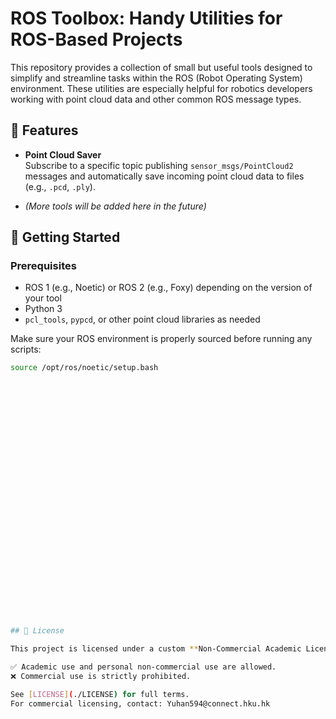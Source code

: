# ROS Toolbox: Handy Utilities for ROS-Based Projects

This repository provides a collection of small but useful tools designed to simplify and streamline tasks within the ROS (Robot Operating System) environment. These utilities are especially helpful for robotics developers working with point cloud data and other common ROS message types.

## 🔧 Features

- **Point Cloud Saver**  
  Subscribe to a specific topic publishing `sensor_msgs/PointCloud2` messages and automatically save incoming point cloud data to files (e.g., `.pcd`, `.ply`).

- *(More tools will be added here in the future)*

## 🧭 Getting Started

### Prerequisites

- ROS 1 (e.g., Noetic) or ROS 2 (e.g., Foxy) depending on the version of your tool
- Python 3
- `pcl_tools`, `pypcd`, or other point cloud libraries as needed

Make sure your ROS environment is properly sourced before running any scripts:

```bash
source /opt/ros/noetic/setup.bash





























## 📜 License

This project is licensed under a custom **Non-Commercial Academic License**.

✅ Academic use and personal non-commercial use are allowed.  
❌ Commercial use is strictly prohibited.

See [LICENSE](./LICENSE) for full terms.  
For commercial licensing, contact: Yuhan594@connect.hku.hk
